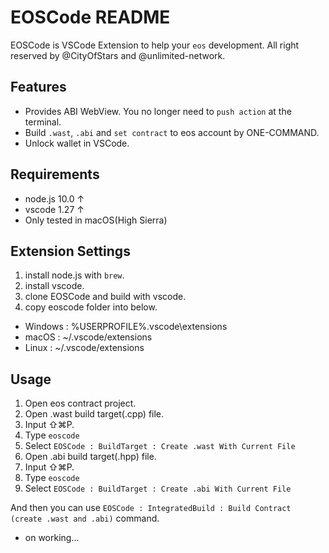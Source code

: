 # EOSCode README

EOSCode is VSCode Extension to help your `eos` development.
All right reserved by @CityOfStars and @unlimited-network.

## Features

* Provides ABI WebView. You no longer need to `push action` at the terminal.
* Build `.wast`, `.abi` and `set contract` to eos account by ONE-COMMAND.
* Unlock wallet in VSCode.

## Requirements

* node.js 10.0 &uarr;
* vscode 1.27 &uarr;
* Only tested in macOS(High Sierra)

## Extension Settings

1. install node.js with `brew`.
2. install vscode. 
3. clone EOSCode and build with vscode.
4. copy eoscode folder into below.
  * Windows : %USERPROFILE%\.vscode\extensions
  * macOS : ~/.vscode/extensions
  * Linux : ~/.vscode/extensions

## Usage

1. Open eos contract project.
2. Open .wast build target(.cpp) file.
3. Input ⇧⌘P.
4. Type `eoscode`
5. Select `EOSCode : BuildTarget : Create .wast With Current File`
6. Open .abi build target(.hpp) file.
7. Input ⇧⌘P.
8. Type `eoscode`
9. Select `EOSCode : BuildTarget : Create .abi With Current File`

And then you can use `EOSCode : IntegratedBuild : Build Contract (create .wast and .abi)` command.

* on working...
